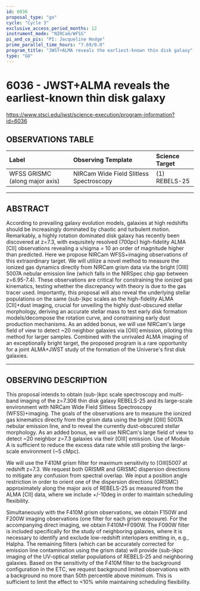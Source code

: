 ```yaml
---
id: 6036
proposal_type: "go"
cycle: "Cycle 3"
exclusive_access_period_months: 12
instrument_mode: "NIRCam/WFSS"
pi_and_co_pis: "PI: Jacqueline Hodge"
prime_parallel_time_hours: "7.69/0.0"
program_title: "JWST+ALMA reveals the earliest-known thin disk galaxy"
type: "GO"
---
```

# 6036 - JWST+ALMA reveals the earliest-known thin disk galaxy
https://www.stsci.edu/jwst/science-execution/program-information?id=6036
## OBSERVATIONS TABLE
| Label                               | Observing Template                       | Science Target |
| :---------------------------------- | :--------------------------------------- | :------------- |
| WFSS GRISMC (along major axis)      | NIRCam Wide Field Slitless Spectroscopy  | (1) REBELS-25  |

---

## ABSTRACT

According to prevailing galaxy evolution models, galaxies at high redshifts should be increasingly dominated by chaotic and turbulent motion. Remarkably, a highly rotation dominated disk galaxy has recently been discovered at z=7.3, with exquisitely resolved (700pc) high-fidelity ALMA [CII] observations revealing a v/sigma = 10 an order of magnitude higher than predicted. Here we propose NIRCam WFSS+imaging observations of this extraordinary target. We will utilize a novel method to measure the ionized gas dynamics directly from NIRCam grism data via the bright [OIII] 5007A nebular emission line (which falls in the NIRSpec chip gap between z=6.95-7.4). These observations are critical for constraining the ionized gas kinematics, testing whether the discrepancy with theory is due to the gas tracer used. Importantly, this proposal will also reveal the underlying stellar populations on the same (sub-)kpc scales as the high-fidelity ALMA [CII]+dust imaging, crucial for unveiling the highly dust-obscured stellar morphology, deriving an accurate stellar mass to test early disk formation models/decompose the rotation curve, and constraining early dust production mechanisms. As an added bonus, we will use NIRCam's large field of view to detect ~20 neighbor galaxies via [OIII] emission, piloting this method for larger samples. Combined with the unrivaled ALMA imaging of an exceptionally bright target, the proposed program is a rare opportunity for a joint ALMA+JWST study of the formation of the Universe's first disk galaxies.

---

## OBSERVING DESCRIPTION

This proposal intends to obtain (sub-)kpc scale spectroscopy and multi-band imaging of the z=7.306 thin disk galaxy REBELS-25 and its large-scale environment with NIRCam Wide Field Slitless Spectroscopy (WFSS)+imaging. The goals of the observations are to measure the ionized gas kinematics directly from the grism data using the bright [OIII] 5007A nebular emission line, and to reveal the currently dust-obscured stellar morphology. As an added bonus, we will use NIRCam's large field of view to detect ~20 neighbor z=7.3 galaxies via their [OIII] emission. Use of Module A is sufficient to reduce the excess data rate while still probing the large-scale environment (~5 cMpc).

We will use the F410M grism filter for maximum sensitivity to [OIII]5007 at redshift z=7.3. We request both GRISMR and GRISMC dispersion directions to mitigate any confusion from spectral overlap. We input a position angle restriction in order to orient one of the dispersion directions (GRISMC) approximately along the major axis of REBELS-25 as measured from the ALMA [CII] data, where we include +/-10deg in order to maintain scheduling flexibility.

Simultaneously with the F410M grism observations, we obtain F150W and F200W imaging observations (one filter for each grism exposure). For the accompanying direct imaging, we obtain F410M+F090W. The F090W filter is included specifically for the study of neighboring galaxies, where it is necessary to identify and exclude low-redshift interlopers emitting in, e.g., Halpha. The remaining filters (which can be accurately corrected for emission line contamination using the grism data) will provide (sub-)kpc imaging of the UV-optical stellar populations of REBELS-25 and neighboring galaxies. Based on the sensitivity of the F410M filter to the background configuration in the ETC, we request background limited observations with a background no more than 50th percentile above minimum. This is sufficient to limit the effect to <10% while maintaining scheduling flexibility.